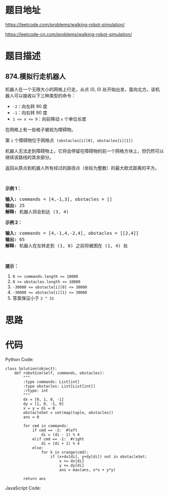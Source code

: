 # 题目地址
https://leetcode.com/problems/walking-robot-simulation/

https://leetcode-cn.com/problems/walking-robot-simulation/
# 题目描述
## 874.模拟行走机器人
<p>机器人在一个无限大小的网格上行走，从点&nbsp;(0, 0) 处开始出发，面向北方。该机器人可以接收以下三种类型的命令：</p>

<ul>
	<li><code>-2</code>：向左转&nbsp;90 度</li>
	<li><code>-1</code>：向右转 90 度</li>
	<li><code>1 &lt;= x &lt;= 9</code>：向前移动&nbsp;<code>x</code>&nbsp;个单位长度</li>
</ul>

<p>在网格上有一些格子被视为障碍物。</p>

<p>第 <code>i</code>&nbsp;个障碍物位于网格点 &nbsp;<code>(obstacles[i][0], obstacles[i][1])</code></p>

<p>机器人无法走到障碍物上，它将会停留在障碍物的前一个网格方块上，但仍然可以继续该路线的其余部分。</p>

<p>返回从原点到机器人所有经过的路径点（坐标为整数）的最大欧式距离的平方。</p>

<p>&nbsp;</p>

<p><strong>示例 1：</strong></p>

<pre><strong>输入: </strong>commands = [4,-1,3], obstacles = []
<strong>输出: </strong>25
<strong>解释:</strong> 机器人将会到达 (3, 4)
</pre>

<p><strong>示例&nbsp;2：</strong></p>

<pre><strong>输入: </strong>commands = [4,-1,4,-2,4], obstacles = [[2,4]]
<strong>输出: </strong>65
<strong>解释</strong>: 机器人在左转走到 (1, 8) 之前将被困在 (1, 4) 处
</pre>

<p>&nbsp;</p>

<p><strong>提示：</strong></p>

<ol>
	<li><code>0 &lt;= commands.length &lt;= 10000</code></li>
	<li><code>0 &lt;= obstacles.length &lt;= 10000</code></li>
	<li><code>-30000 &lt;= obstacle[i][0] &lt;= 30000</code></li>
	<li><code>-30000 &lt;= obstacle[i][1] &lt;= 30000</code></li>
	<li>答案保证小于&nbsp;<code>2 ^ 31</code></li>
</ol>

# 思路

# 代码
Python Code:

```
class Solution(object):
    def robotSim(self, commands, obstacles):
        """
        :type commands: List[int]
        :type obstacles: List[List[int]]
        :rtype: int
        """
        dx = [0, 1, 0, -1]
        dy = [1, 0, -1, 0]
        x = y = di = 0
        obstacleSet = set(map(tuple, obstacles))
        ans = 0

        for cmd in commands:
            if cmd == -2:  #left
                di = (di - 1) % 4
            elif cmd == -1:  #right
                di = (di + 1) % 4
            else:
                for k in xrange(cmd):
                    if (x+dx[di], y+dy[di]) not in obstacleSet:
                        x += dx[di]
                        y += dy[di]
                        ans = max(ans, x*x + y*y)

        return ans
```
JavaScript Code:

```

```
